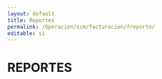 ```yaml
---
layout: default
title: Reportes
permalink: /Operacion/scm/facturacion/freporte/
editable: si
---
```


# REPORTES


